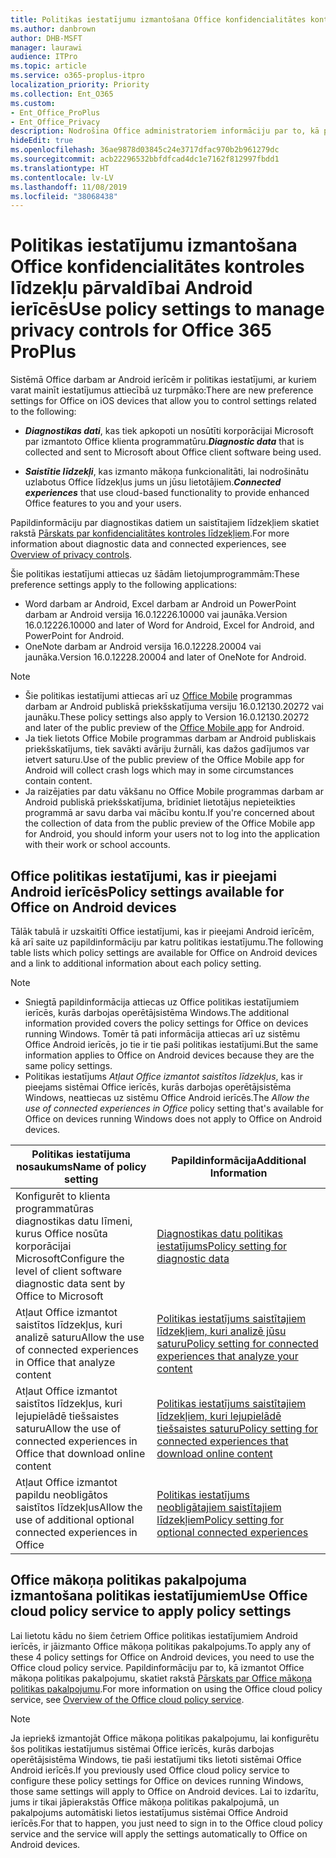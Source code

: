 ```yaml
---
title: Politikas iestatījumu izmantošana Office konfidencialitātes kontroles līdzekļu pārvaldībai Android ierīcēs
ms.author: danbrown
author: DHB-MSFT
manager: laurawi
audience: ITPro
ms.topic: article
ms.service: o365-proplus-itpro
localization_priority: Priority
ms.collection: Ent_O365
ms.custom:
- Ent_Office_ProPlus
- Ent_Office_Privacy
description: Nodrošina Office administratoriem informāciju par to, kā pārvaldīt Office konfidencialitātes kontroles līdzekļus Android ierīcēs.
hideEdit: true
ms.openlocfilehash: 36ae9878d03845c24e3717dfac970b2b961279dc
ms.sourcegitcommit: acb22296532bbfdfcad4dc1e7162f812997fbdd1
ms.translationtype: HT
ms.contentlocale: lv-LV
ms.lasthandoff: 11/08/2019
ms.locfileid: "38068438"
---
```

# <a name="use-policy-settings-to-manage-privacy-controls-for-office-on-android-devices"></a><span data-ttu-id="93cad-103">Politikas iestatījumu izmantošana Office konfidencialitātes kontroles līdzekļu pārvaldībai Android ierīcēs</span><span class="sxs-lookup"><span data-stu-id="93cad-103">Use policy settings to manage privacy controls for Office 365 ProPlus</span></span>

<span data-ttu-id="93cad-104">Sistēmā Office darbam ar Android ierīcēm ir politikas iestatījumi, ar kuriem varat mainīt iestatījumus attiecībā uz turpmāko:</span><span class="sxs-lookup"><span data-stu-id="93cad-104">There are new preference settings for Office on iOS devices that allow you to control settings related to the following:</span></span>

- <span data-ttu-id="93cad-105">***Diagnostikas dati***, kas tiek apkopoti un nosūtīti korporācijai Microsoft par izmantoto Office klienta programmatūru.</span><span class="sxs-lookup"><span data-stu-id="93cad-105">***Diagnostic data*** that is collected and sent to Microsoft about Office client software being used.</span></span>

- <span data-ttu-id="93cad-106">***Saistītie līdzekļi***, kas izmanto mākoņa funkcionalitāti, lai nodrošinātu uzlabotus Office līdzekļus jums un jūsu lietotājiem.</span><span class="sxs-lookup"><span data-stu-id="93cad-106">***Connected experiences*** that use cloud-based functionality to provide enhanced Office features to you and your users.</span></span>

<span data-ttu-id="93cad-107">Papildinformāciju par diagnostikas datiem un saistītajiem līdzekļiem skatiet rakstā [Pārskats par konfidencialitātes kontroles līdzekļiem](overview-privacy-controls.md).</span><span class="sxs-lookup"><span data-stu-id="93cad-107">For more information about diagnostic data and connected experiences, see [Overview of privacy controls](overview-privacy-controls.md).</span></span>

<span data-ttu-id="93cad-108">Šie politikas iestatījumi attiecas uz šādām lietojumprogrammām:</span><span class="sxs-lookup"><span data-stu-id="93cad-108">These preference settings apply to the following applications:</span></span>
- <span data-ttu-id="93cad-109">Word darbam ar Android, Excel darbam ar Android un PowerPoint darbam ar Android versija 16.0.12226.10000 vai jaunāka.</span><span class="sxs-lookup"><span data-stu-id="93cad-109">Version 16.0.12226.10000 and later of Word for Android, Excel for Android, and PowerPoint for Android.</span></span>
- <span data-ttu-id="93cad-110">OneNote darbam ar Android versija 16.0.12228.20004 vai jaunāka.</span><span class="sxs-lookup"><span data-stu-id="93cad-110">Version 16.0.12228.20004 and later of OneNote for Android.</span></span>

> [!NOTE]
>- <span data-ttu-id="93cad-111">Šie politikas iestatījumi attiecas arī uz [Office Mobile](https://techcommunity.microsoft.com/t5/Office-Apps-Blog/Introducing-Office-Your-new-go-to-mobile-app-for-getting-work/ba-p/977172) programmas darbam ar Android publiskā priekšskatījuma versiju 16.0.12130.20272 vai jaunāku.</span><span class="sxs-lookup"><span data-stu-id="93cad-111">These policy settings also apply to Version 16.0.12130.20272 and later of the public preview of the [Office Mobile app](https://techcommunity.microsoft.com/t5/Office-Apps-Blog/Introducing-Office-Your-new-go-to-mobile-app-for-getting-work/ba-p/977172) for Android.</span></span>
>- <span data-ttu-id="93cad-112">Ja tiek lietots Office Mobile programmas darbam ar Android publiskais priekšskatījums, tiek savākti avāriju žurnāli, kas dažos gadījumos var ietvert saturu.</span><span class="sxs-lookup"><span data-stu-id="93cad-112">Use of the public preview of the Office Mobile app for Android will collect crash logs which may in some circumstances contain content.</span></span>
>- <span data-ttu-id="93cad-113">Ja raizējaties par datu vākšanu no Office Mobile programmas darbam ar Android publiskā priekšskatījuma, brīdiniet lietotājus nepieteikties programmā ar savu darba vai mācību kontu.</span><span class="sxs-lookup"><span data-stu-id="93cad-113">If you're concerned about the collection of data from the public preview of the Office Mobile app for Android, you should inform your users not to log into the application with their work or school accounts.</span></span>

## <a name="policy-settings-available-for-office-on-android-devices"></a><span data-ttu-id="93cad-114">Office politikas iestatījumi, kas ir pieejami Android ierīcēs</span><span class="sxs-lookup"><span data-stu-id="93cad-114">Policy settings available for Office on Android devices</span></span>

<span data-ttu-id="93cad-115">Tālāk tabulā ir uzskaitīti Office iestatījumi, kas ir pieejami Android ierīcēm, kā arī saite uz papildinformāciju par katru politikas iestatījumu.</span><span class="sxs-lookup"><span data-stu-id="93cad-115">The following table lists which policy settings are available for Office on Android devices and a link to additional information about each policy setting.</span></span>

> [!NOTE]
>- <span data-ttu-id="93cad-116">Sniegtā papildinformācija attiecas uz Office politikas iestatījumiem ierīcēs, kurās darbojas operētājsistēma Windows.</span><span class="sxs-lookup"><span data-stu-id="93cad-116">The additional information provided covers the policy settings for Office on devices running Windows.</span></span> <span data-ttu-id="93cad-117">Tomēr tā pati informācija attiecas arī uz sistēmu Office Android ierīcēs, jo tie ir tie paši politikas iestatījumi.</span><span class="sxs-lookup"><span data-stu-id="93cad-117">But the same information applies to Office on Android devices because they are the same policy settings.</span></span>
>- <span data-ttu-id="93cad-118">Politikas iestatījums *Atļaut Office izmantot saistītos līdzekļus*, kas ir pieejams sistēmai Office ierīcēs, kurās darbojas operētājsistēma Windows, neattiecas uz sistēmu Office Android ierīcēs.</span><span class="sxs-lookup"><span data-stu-id="93cad-118">The *Allow the use of connected experiences in Office* policy setting that's available for Office on devices running Windows does not apply to Office on Android devices.</span></span> 


|<span data-ttu-id="93cad-119">Politikas iestatījuma nosaukums</span><span class="sxs-lookup"><span data-stu-id="93cad-119">Name of policy setting</span></span>  |<span data-ttu-id="93cad-120">Papildinformācija</span><span class="sxs-lookup"><span data-stu-id="93cad-120">Additional Information</span></span> |
|---------|---------|
|<span data-ttu-id="93cad-121">Konfigurēt to klienta programmatūras diagnostikas datu līmeni, kurus Office nosūta korporācijai Microsoft</span><span class="sxs-lookup"><span data-stu-id="93cad-121">Configure the level of client software diagnostic data sent by Office to Microsoft</span></span>|[<span data-ttu-id="93cad-122">Diagnostikas datu politikas iestatījums</span><span class="sxs-lookup"><span data-stu-id="93cad-122">Policy setting for diagnostic data</span></span>](manage-privacy-controls.md#policy-setting-for-diagnostic-data)         |
|<span data-ttu-id="93cad-123">Atļaut Office izmantot saistītos līdzekļus, kuri analizē saturu</span><span class="sxs-lookup"><span data-stu-id="93cad-123">Allow the use of connected experiences in Office that analyze content</span></span>| [<span data-ttu-id="93cad-124">Politikas iestatījums saistītajiem līdzekļiem, kuri analizē jūsu saturu</span><span class="sxs-lookup"><span data-stu-id="93cad-124">Policy setting for connected experiences that analyze your content</span></span>](manage-privacy-controls.md#policy-setting-for-connected-experiences-that-analyze-your-content)        |
|<span data-ttu-id="93cad-125">Atļaut Office izmantot saistītos līdzekļus, kuri lejupielādē tiešsaistes saturu</span><span class="sxs-lookup"><span data-stu-id="93cad-125">Allow the use of connected experiences in Office that download online content</span></span> |[<span data-ttu-id="93cad-126">Politikas iestatījums saistītajiem līdzekļiem, kuri lejupielādē tiešsaistes saturu</span><span class="sxs-lookup"><span data-stu-id="93cad-126">Policy setting for connected experiences that download online content</span></span>](manage-privacy-controls.md#policy-setting-for-connected-experiences-that-download-online-content)         |
|<span data-ttu-id="93cad-127">Atļaut Office izmantot papildu neobligātos saistītos līdzekļus</span><span class="sxs-lookup"><span data-stu-id="93cad-127">Allow the use of additional optional connected experiences in Office</span></span> |[<span data-ttu-id="93cad-128">Politikas iestatījums neobligātajiem saistītajiem līdzekļiem</span><span class="sxs-lookup"><span data-stu-id="93cad-128">Policy setting for optional connected experiences</span></span>](manage-privacy-controls.md#policy-setting-for-optional-connected-experiences)|



## <a name="use-office-cloud-policy-service-to-apply-policy-settings"></a><span data-ttu-id="93cad-129">Office mākoņa politikas pakalpojuma izmantošana politikas iestatījumiem</span><span class="sxs-lookup"><span data-stu-id="93cad-129">Use Office cloud policy service to apply policy settings</span></span>

<span data-ttu-id="93cad-130">Lai lietotu kādu no šiem četriem Office politikas iestatījumiem Android ierīcēs, ir jāizmanto Office mākoņa politikas pakalpojums.</span><span class="sxs-lookup"><span data-stu-id="93cad-130">To apply any of these 4 policy settings for Office on Android devices, you need to use the Office cloud policy service.</span></span> <span data-ttu-id="93cad-131">Papildinformāciju par to, kā izmantot Office mākoņa politikas pakalpojumu, skatiet rakstā [Pārskats par Office mākoņa politikas pakalpojumu](../overview-office-cloud-policy-service.md).</span><span class="sxs-lookup"><span data-stu-id="93cad-131">For more information on using the Office cloud policy service, see [Overview of the Office cloud policy service](../overview-office-cloud-policy-service.md).</span></span>

> [!NOTE]
> <span data-ttu-id="93cad-132">Ja iepriekš izmantojāt Office mākoņa politikas pakalpojumu, lai konfigurētu šos politikas iestatījumus sistēmai Office ierīcēs, kurās darbojas operētājsistēma Windows, tie paši iestatījumi tiks lietoti sistēmai Office Android ierīcēs.</span><span class="sxs-lookup"><span data-stu-id="93cad-132">If you previously used Office cloud policy service to configure these policy settings for Office on devices running Windows, those same settings will apply to Office on Android devices.</span></span> <span data-ttu-id="93cad-133">Lai to izdarītu, jums ir tikai jāpierakstās Office mākoņa politikas pakalpojumā, un pakalpojums automātiski lietos iestatījumus sistēmai Office Android ierīcēs.</span><span class="sxs-lookup"><span data-stu-id="93cad-133">For that to happen, you just need to sign in to the Office cloud policy service and the service will apply the settings automatically to Office on Android devices.</span></span>
